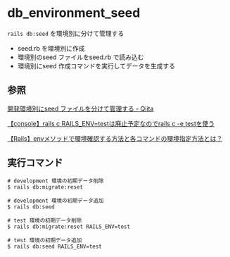# db_environment_seed

`rails db:seed` を環境別に分けて管理する

* seed.rb を環境別に作成
* 環境別のseed ファイルをseed.rb で読み込む
* 環境別にseed 作成コマンドを実行してデータを生成する

## 参照

[開発環境別にseed ファイルを分けて管理する \- Qiita](https://qiita.com/karlley/items/c7183167fc6cc24f5fa4)

[【console】rails c RAILS_ENV=testは廃止予定なのでrails c -e testを使う](https://qiita.com/sukebeeeeei/items/cf0ccb6f7e8b4e8a775b)

[【Rails】envメソッドで環境確認する方法と各コマンドの環境指定方法とは？](https://pikawaka.com/rails/env)

## 実行コマンド

```Shell
# development 環境の初期データ削除
$ rails db:migrate:reset

# development 環境の初期データ追加
$ rails db:seed

# test 環境の初期データ削除
$ rails db:migrate:reset RAILS_ENV=test

# test 環境の初期データ追加
$ rails db:seed RAILS_ENV=test
```
